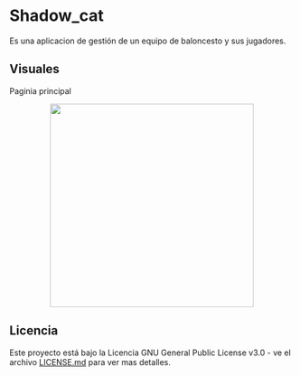 # Shadow_cat
Es una aplicacion de gestión de un equipo de baloncesto y sus jugadores.

## Visuales
Paginia principal
<div align="center">
<a>
  <img src="/shadow_cat/cuerpo/Pantalla_principal.png" height=360
</a>
</div>
  
## Licencia
Este proyecto está bajo la Licencia GNU General Public License v3.0 - ve el archivo [LICENSE.md](LICENSE.md) para ver mas detalles.
